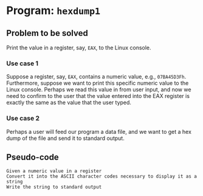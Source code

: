 # Program: `hexdump1`

## Problem to be solved

Print the value in a register, say, `EAX`, to the Linux console.  

### Use case 1

Suppose a register, say, `EAX`, contains a numeric value, e.g., `07BA45D3Fh`.  Furthermore, suppose we want to print this specific numeric value to the Linux console.  Perhaps we read this value in from user input, and now we need to confirm to the user that the value entered into the EAX register is exactly the same as the value that the user typed.

### Use case 2

Perhaps a user will feed our program a data file, and we want to get a hex dump of the file and send it to standard output.

## Pseudo-code

```
Given a numeric value in a register
Convert it into the ASCII character codes necessary to display it as a string
Write the string to standard output
```

